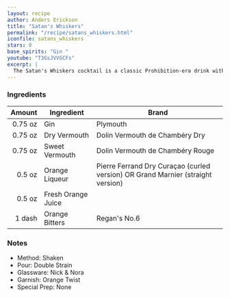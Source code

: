 ```yaml
---
layout: recipe
author: Anders Erickson
title: "Satan's Whiskers"
permalink: "/recipe/satans_whiskers.html"
iconfile: satans_whiskers
stars: 0
base_spirits: "Gin "
youtube: "T3GsJVVGCFs"
excerpt: |
  The Satan's Whiskers cocktail is a classic Prohibition-era drink with a devilishly delicious flavor profile.
---
```


### Ingredients

|  Amount | Ingredient         | Brand                                                                           |
| ------: | ------------------ | ------------------------------------------------------------------------------- |
| 0.75 oz | Gin                | Plymouth                                                                        |
| 0.75 oz | Dry Vermouth       | Dolin Vermouth de Chambéry Dry                                                  |
| 0.75 oz | Sweet Vermouth     | Dolin Vermouth de Chambéry Rouge                                                |
|  0.5 oz | Orange Liqueur     | Pierre Ferrand Dry Curaçao (curled version) OR Grand Marnier (straight version) |
|  0.5 oz | Fresh Orange Juice |
|  1 dash | Orange Bitters     | Regan's No.6                                                                    |

### Notes

- Method: Shaken
- Pour: Double Strain
- Glassware: Nick & Nora
- Garnish: Orange Twist
- Special Prep: None
